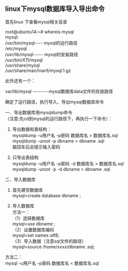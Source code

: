 ## linux下mysql数据库导入导出命令

首先linux 下查看mysql相关目录

root@ubuntu14:~# whereis mysql  
mysql:   
/usr/bin/mysql----   mysql的运行路径   
/etc/mysql   
/usr/lib/mysql-----   mysql的安装路径  
/usr/bin/X11/mysql   
/usr/share/mysql  
/usr/share/man/man1/mysql.1.gz  

此外还有一个：

var/lib/mysql --------mysql数据库data文件的存放路径 

确定了运行路径，执行导入、导出mysql数据库命令  

一、导出数据库用mysqldump命令  
（注意:先cd到mysql的运行路径下，再执行一下命令）：  

1. 导出数据和表结构：  
mysqldump -u用户名 -p密码 数据库名 > 数据库名.sql   
mysqldump -uroot -p dbname > dbname .sql    
敲回车后会提示输入密码

2. 只导出表结构  
mysqldump -u用户名 -p密码 -d 数据库名 > 数据库名.sql    
mysqldump -uroot -p -d dbname > dbname .sql   

二、导入数据库     
1. 首先建空数据库  
mysql>create database dbname ;  

2. 导入数据库    
方法一：   
（1）选择数据库  
mysql>use dbname ;  
（2）设置数据库编码   
mysql>set names utf8;   
（3）导入数据（注意sql文件的路径）    
mysql>source /home/xxxx/dbname .sql; 

方法二：  
mysql -u用户名 -p密码 数据库名 < 数据库名.sql

